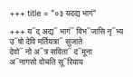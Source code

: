 +++
title = "०३ यदद्य भागं"

+++
य᳓द् अद्य᳓ भागं᳓ विभ᳓जासि नृ᳓भ्य  
उ᳓षो देवि मर्तियत्रा᳓ सुजाते  
देवो᳓ नो अ᳓त्र सविता᳓ द᳓मूना  
अ᳓नागसो वोचति सू᳓रियाय